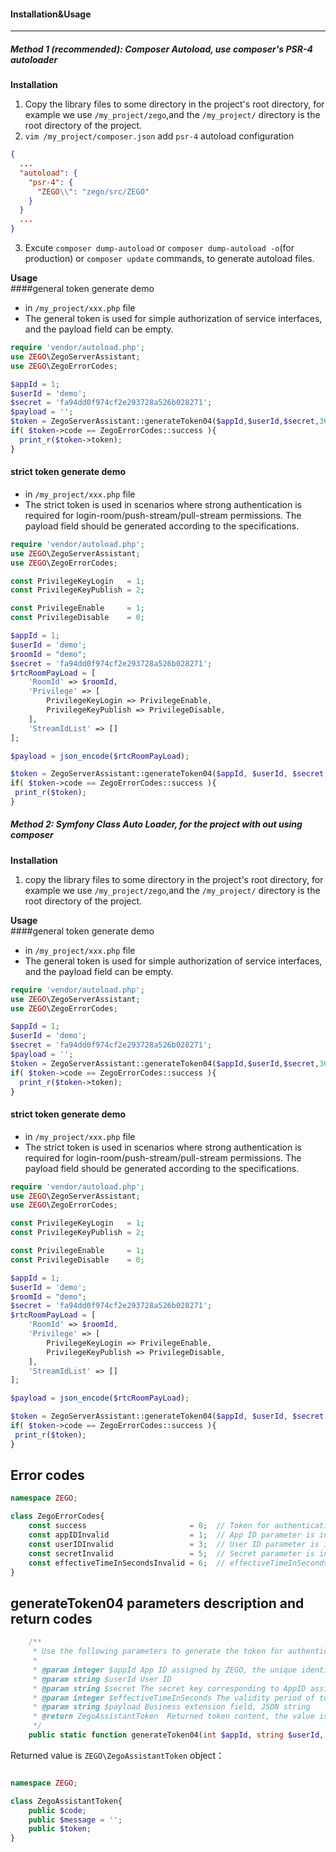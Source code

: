 #### Installation&Usage
---
##### Method 1 (recommended): Composer Autoload, use composer's PSR-4 autoloader
**Installation**
1. Copy the library files to some directory in the project's root directory, for example we use `/my_project/zego`,and the `/my_project/` directory is the root directory of the project.
2. `vim /my_project/composer.json` add `psr-4` autoload configuration
```json
{
  ...
  "autoload": {
    "psr-4": {
      "ZEGO\\": "zego/src/ZEGO"
    }
  }
  ...
}
```
3. Excute `composer dump-autoload` or `composer dump-autoload -o`(for production) or `composer update` commands, to generate autoload files.

**Usage**  
####general token generate demo
- in `/my_project/xxx.php` file
- The general token is used for simple authorization of service interfaces, and the payload field can be empty.
```php
require 'vendor/autoload.php';
use ZEGO\ZegoServerAssistant;
use ZEGO\ZegoErrorCodes;

$appId = 1;
$userId = 'demo';
$secret = 'fa94dd0f974cf2e293728a526b028271';
$payload = '';
$token = ZegoServerAssistant::generateToken04($appId,$userId,$secret,3600,$payload);
if( $token->code == ZegoErrorCodes::success ){
  print_r($token->token);
}
```

#### strict token generate demo
- in `/my_project/xxx.php` file
- The strict token is used in scenarios where strong authentication is required for login-room/push-stream/pull-stream permissions. The payload field should be generated according to the specifications.

```php
require 'vendor/autoload.php';
use ZEGO\ZegoServerAssistant;
use ZEGO\ZegoErrorCodes;

const PrivilegeKeyLogin   = 1; 
const PrivilegeKeyPublish = 2; 

const PrivilegeEnable     = 1; 
const PrivilegeDisable    = 0; 

$appId = 1;
$userId = 'demo';
$roomId = "demo";
$secret = 'fa94dd0f974cf2e293728a526b028271';
$rtcRoomPayLoad = [
    'RoomId' => $roomId, 
    'Privilege' => [    
        PrivilegeKeyLogin => PrivilegeEnable,
        PrivilegeKeyPublish => PrivilegeDisable,
    ],
    'StreamIdList' => [] 
];

$payload = json_encode($rtcRoomPayLoad);

$token = ZegoServerAssistant::generateToken04($appId, $userId, $secret, 3600, $payload);
if( $token->code == ZegoErrorCodes::success ){
 print_r($token);
}
```

##### Method 2: Symfony Class Auto Loader, for the project with out using composer
**Installation**
1. copy the library files to some directory in the project's root directory, for example we use `/my_project/zego`,and the `/my_project/` directory is the root directory of the project.

**Usage**  
####general token generate demo
- in `/my_project/xxx.php` file
- The general token is used for simple authorization of service interfaces, and the payload field can be empty.
```php
require 'vendor/autoload.php';
use ZEGO\ZegoServerAssistant;
use ZEGO\ZegoErrorCodes;

$appId = 1;
$userId = 'demo';
$secret = 'fa94dd0f974cf2e293728a526b028271';
$payload = '';
$token = ZegoServerAssistant::generateToken04($appId,$userId,$secret,3600,$payload);
if( $token->code == ZegoErrorCodes::success ){
  print_r($token->token);
}
```


#### strict token generate demo
- in `/my_project/xxx.php` file
- The strict token is used in scenarios where strong authentication is required for login-room/push-stream/pull-stream permissions. The payload field should be generated according to the specifications.

```php
require 'vendor/autoload.php';
use ZEGO\ZegoServerAssistant;
use ZEGO\ZegoErrorCodes;

const PrivilegeKeyLogin   = 1; 
const PrivilegeKeyPublish = 2; 

const PrivilegeEnable     = 1; 
const PrivilegeDisable    = 0; 

$appId = 1;
$userId = 'demo';
$roomId = "demo";
$secret = 'fa94dd0f974cf2e293728a526b028271';
$rtcRoomPayLoad = [
    'RoomId' => $roomId, 
    'Privilege' => [    
        PrivilegeKeyLogin => PrivilegeEnable,
        PrivilegeKeyPublish => PrivilegeDisable,
    ],
    'StreamIdList' => [] 
];

$payload = json_encode($rtcRoomPayLoad);

$token = ZegoServerAssistant::generateToken04($appId, $userId, $secret, 3600, $payload);
if( $token->code == ZegoErrorCodes::success ){
 print_r($token);
}
```

## Error codes

```php
namespace ZEGO;

class ZegoErrorCodes{
    const success                       = 0;  // Token for authentication obtained successfully.
    const appIDInvalid                  = 1;  // App ID parameter is invalid.
    const userIDInvalid                 = 3;  // User ID parameter is invalid.
    const secretInvalid                 = 5;  // Secret parameter is invalid.
    const effectiveTimeInSecondsInvalid = 6;  // effectiveTimeInSeconds parameter is invalid.
}
```


## generateToken04 parameters description and return codes

```php
    /**
     * Use the following parameters to generate the token for authentication when accessing to ZEGO service
     *
     * @param integer $appId App ID assigned by ZEGO, the unique identifier of user.
     * @param string $userId User ID
     * @param string $secret The secret key corresponding to AppID assigned by ZEGO. Please keep it carefully.
     * @param integer $effectiveTimeInSeconds The validity period of token, unit: second
     * @param string $payload Business extension field, JSON string
     * @return ZegoAssistantToken  Returned token content, the value is the ZEGO\ZegoAssistantToken object. Before using the token, check whether the code property of the object is  ZEGO\ZegoErrorCodes::success. The actual token content is stored in the token property.
     */
    public static function generateToken04(int $appId, string $userId, string $secret, int $effectiveTimeInSeconds, string $payload)


```
Returned value is `ZEGO\ZegoAssistantToken` object：
```php

namespace ZEGO;

class ZegoAssistantToken{
    public $code;
    public $message = '';
    public $token;
}
```
